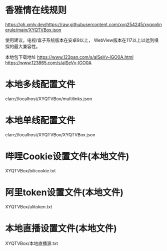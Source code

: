 # 香雅情在线规则
https://gh.xmly.dev/https://raw.githubusercontent.com/xyq254245/xyqonlinerule/main/XYQTVBox.json

使用建议，电视/盒子系统版本在安卓9以上，
WebView版本在117以上以达到嗅探的最大兼容性。

本地包下载地址
https://www.123pan.com/s/alSeVv-lGO0A.html
https://www.123865.com/s/alSeVv-lGO0A

# 本地多线配置文件
clan://localhost/XYQTVBox/multilinks.json

# 本地单线配置文件
clan://localhost/XYQTVBox/XYQTVBox.json

# 哔哩Cookie设置文件(本地文件)
XYQTVBox/bilicookie.txt

# 阿里token设置文件(本地文件)
XYQTVBox/alitoken.txt

# 本地直播设置文件(本地文件)
XYQTVBox/本地直播源.txt